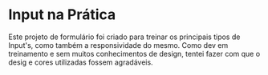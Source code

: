 # Input na Prática
Este projeto de formulário foi criado para treinar os principais tipos de Input's, como também a responsividade do mesmo. Como dev em treinamento e sem muitos conhecimentos de design, tentei fazer com que o desig e cores utilizadas fossem agradáveis.
